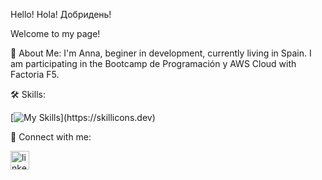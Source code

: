 Hello! Hola! Добридень!

Welcome to my page!

🚀 About Me: 
I'm Anna, beginer in development, currently living in Spain.
I am participating in the Bootcamp de Programación y AWS Cloud with Factoria F5.

🛠 Skills:

[![My Skills](https://skillicons.dev/icons?i=swift,python,java,js,html,css,figma,git,github,vscode,jira,)](https://skillicons.dev)



🔗  Connect with me:

<a href='https://www.linkedin.com/in/anna-nepyivoda-18428399/'><img src="https://i.postimg.cc/3RLmssnH/linkedin-3.png" alt="linkedin icon" width="30" height="30"></a>

